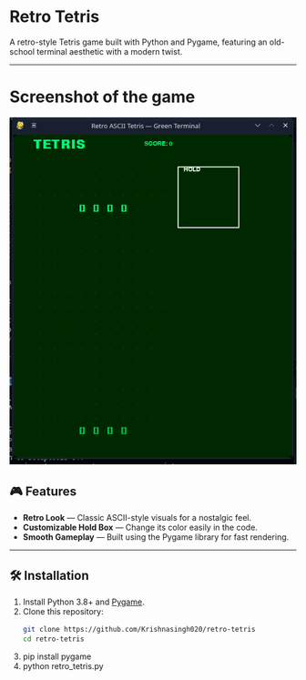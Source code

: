 # Retro Tetris

A retro-style Tetris game built with Python and Pygame, featuring an old-school terminal aesthetic with a modern twist.

---

# Screenshot of the game 
![Description](Retro_tetris_SS.png)

## 🎮 Features

- **Retro Look** — Classic ASCII-style visuals for a nostalgic feel.
- **Customizable Hold Box** — Change its color easily in the code.
- **Smooth Gameplay** — Built using the Pygame library for fast rendering.

---

## 🛠 Installation

1. Install Python 3.8+ and [Pygame](https://www.pygame.org/wiki/GettingStarted).
2. Clone this repository:
   ```bash
   git clone https://github.com/Krishnasingh020/retro-tetris
   cd retro-tetris

3. pip install pygame
4. python retro_tetris.py


